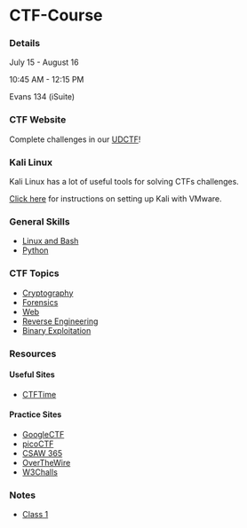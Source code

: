 # CTF-Course

### Details
July 15 - August 16

10:45 AM - 12:15 PM

Evans 134 (iSuite)


### CTF Website
Complete challenges in our [UDCTF](https://udctf.com)!


### Kali Linux
Kali Linux has a lot of useful tools for solving CTFs challenges.

[Click here](kali.md) for instructions on setting up Kali with VMware.


### General Skills
* [Linux and Bash](Linux/)
* [Python](Python/)


### CTF Topics
* [Cryptography](Cryptography/)
* [Forensics](Forensics/)
* [Web](Web/)
* [Reverse Engineering](Reverse-Engineering/)
* [Binary Exploitation](Binary-Exploitation/)


### Resources

#### Useful Sites
* [CTFTime](https://ctftime.org/)

#### Practice Sites
* [GoogleCTF](https://capturetheflag.withgoogle.com/#beginners/)
* [picoCTF](https://2018game.picoctf.com/)
* [CSAW 365](https://365.csaw.io/)
* [OverTheWire](http://overthewire.org/)
* [W3Challs](https://w3challs.com/)

### Notes
* [Class 1](Classes/1/intro.md)



